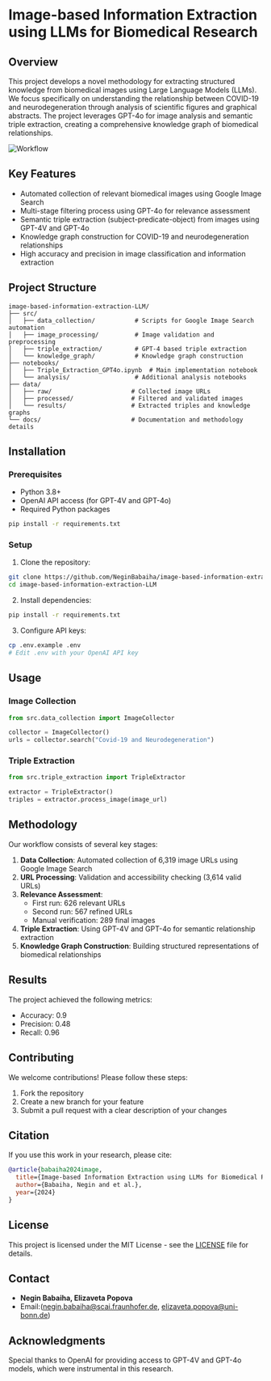# Image-based Information Extraction using LLMs for Biomedical Research

## Overview
This project develops a novel methodology for extracting structured knowledge from biomedical images using Large Language Models (LLMs). We focus specifically on understanding the relationship between COVID-19 and neurodegeneration through analysis of scientific figures and graphical abstracts. The project leverages GPT-4o for image analysis and semantic triple extraction, creating a comprehensive knowledge graph of biomedical relationships.

![Workflow](workflow.svg)

## Key Features
- Automated collection of relevant biomedical images using Google Image Search
- Multi-stage filtering process using GPT-4o for relevance assessment
- Semantic triple extraction (subject-predicate-object) from images using GPT-4V and GPT-4o
- Knowledge graph construction for COVID-19 and neurodegeneration relationships
- High accuracy and precision in image classification and information extraction

## Project Structure
```
image-based-information-extraction-LLM/
├── src/
│   ├── data_collection/           # Scripts for Google Image Search automation
│   ├── image_processing/          # Image validation and preprocessing
│   ├── triple_extraction/         # GPT-4 based triple extraction
│   └── knowledge_graph/           # Knowledge graph construction
├── notebooks/
│   ├── Triple_Extraction_GPT4o.ipynb  # Main implementation notebook
│   └── analysis/                  # Additional analysis notebooks
├── data/
│   ├── raw/                      # Collected image URLs
│   ├── processed/                # Filtered and validated images
│   └── results/                  # Extracted triples and knowledge graphs
└── docs/                         # Documentation and methodology details
```

## Installation

### Prerequisites
- Python 3.8+
- OpenAI API access (for GPT-4V and GPT-4o)
- Required Python packages

```bash
pip install -r requirements.txt
```

### Setup
1. Clone the repository:
```bash
git clone https://github.com/NeginBabaiha/image-based-information-extraction-LLM.git
cd image-based-information-extraction-LLM
```

2. Install dependencies:
```bash
pip install -r requirements.txt
```

3. Configure API keys:
```bash
cp .env.example .env
# Edit .env with your OpenAI API key
```

## Usage

### Image Collection
```python
from src.data_collection import ImageCollector

collector = ImageCollector()
urls = collector.search("Covid-19 and Neurodegeneration")
```

### Triple Extraction
```python
from src.triple_extraction import TripleExtractor

extractor = TripleExtractor()
triples = extractor.process_image(image_url)
```

## Methodology

Our workflow consists of several key stages:

1. **Data Collection**: Automated collection of 6,319 image URLs using Google Image Search
2. **URL Processing**: Validation and accessibility checking (3,614 valid URLs)
3. **Relevance Assessment**: 
   - First run: 626 relevant URLs
   - Second run: 567 refined URLs
   - Manual verification: 289 final images
4. **Triple Extraction**: Using GPT-4V and GPT-4o for semantic relationship extraction
5. **Knowledge Graph Construction**: Building structured representations of biomedical relationships

## Results

The project achieved the following metrics:
- Accuracy: 0.9
- Precision: 0.48
- Recall: 0.96

## Contributing

We welcome contributions! Please follow these steps:

1. Fork the repository
2. Create a new branch for your feature
3. Submit a pull request with a clear description of your changes

## Citation

If you use this work in your research, please cite:

```bibtex
@article{babaiha2024image,
  title={Image-based Information Extraction using LLMs for Biomedical Research},
  author={Babaiha, Negin and et al.},
  year={2024}
}
```

## License

This project is licensed under the MIT License - see the [LICENSE](LICENSE) file for details.

## Contact

- **Negin Babaiha, Elizaveta Popova**
- Email:(negin.babaiha@scai.fraunhofer.de, elizaveta.popova@uni-bonn.de)

## Acknowledgments

Special thanks to OpenAI for providing access to GPT-4V and GPT-4o models, which were instrumental in this research.
